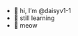 - 👋 hi, I’m @daisyv1-1
- 🌱 still learning
- 💞️ meow


<!---
daisyv1-1/daisyv1-1 is a ✨ special ✨ repository because its `README.md` (this file) appears on your GitHub profile.
You can click the Preview link to take a look at your changes.
--->
